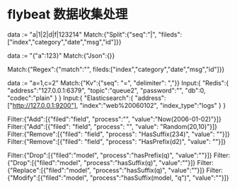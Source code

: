 # flybeat 数据收集处理

data := "a|1|2|d|f|123214"
Match:{"Split":{"seq":"|", "fileds":["index","category","date","msg","id"]}}

data := "{\"a\":123}"
Match:{"Json":{}}

Match:{"Regex":{"match":"", fileds:["index","category","date","msg","id"]}}

data := "a=1,c=2"
Match:{"Kv":{"seq": "=", "delimiter": ","}}
Input:{
	"Redis":{
		"address":"127.0.0.1:6379",
		"topic":"queue2",
		"password":"",
		"db":0,
		"codec":"plain"
	}
}
Input:{
	"Elasticsearch":{
		"address":["http://127.0.0.1:9200"],
		"index":"web%20060102",
		"index_type":"logs"
	}
}

Filter:{"Add":[{"filed":"field", "process":"", "value":"Now(2006-01-02)"}]}
Filter:{"Add":[{"filed": "field", "process": "", "value": "Random(20,10)"}]}
Filter:{"Remove":[{"filed": "field", "process": "HasSuffix(234)", "value": ""}]}
Filter:{"Remove":[{"filed": "field", "process": "HasPrefix(d2)", "value": ""}]}

Filter:{"Drop":[{"filed":"model", "process":"hasPrefix(q)", "value":""}]}
Filter:{"Drop":[{"filed":"model", "process":"hasSuffix(q)", "value":""}]}
Filter:{"Replace":[{"filed":"model", "process":"hasSuffix(q)", "value":""}]}
Filter:{"Modify":[{"filed":"model", "process":"hasSuffix(model, "q")", "value":""}]}

